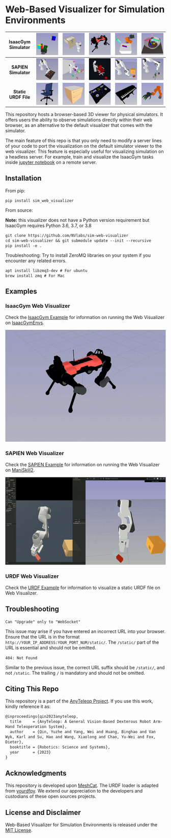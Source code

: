 # Web-Based Visualizer for Simulation Environments

|  IsaacGym Simulator  | ![](doc/isaacgymenv/allegro.png) | ![](doc/isaacgymenv/cabinet.png) | ![](doc/isaacgymenv/dog.png) | ![](doc/isaacgymenv/kuka.png) | ![](doc/isaacgymenv/trifinger.png) |
|:--------------------:|:--------------------------------:|:--------------------------------:|:----------------------------:|:-----------------------------:|-----------------------------------:|
| **SAPIEN Simulator** | ![](doc/maniskill/assembly.png)  |   ![](doc/maniskill/avoid.png)   | ![](doc/maniskill/chair.png) | ![](doc/maniskill/insert.png) |         ![](doc/maniskill/ycb.png) |
| **Static URDF File** |     ![](doc/urdf/chair.png)      |     ![](doc/urdf/drawer.png)     |     ![](doc/urdf/dj.png)     |    ![](doc/urdf/piano.png)    |     ![](doc/urdf/kuka_allegro.png) |

This repository hosts a browser-based 3D viewer for physical simulators. It offers users the ability to observe
simulations directly within their web browser, as an alternative to the default visualizer that comes with the
simulator.

The main feature of this repo is that you only need to modify a server lines of your code to port the
visualization on the default simulator viewer to the web visualizer. This feature is especially useful for visualizing
simulation on a headless server. For example, train and visualize the IsaacGym tasks
inside [jupyter notebook](example/isaacgym/train_isaacgym_remote_server.ipynb) on a remote server.

## Installation

From pip:

```shell
pip install sim_web_visualizer
```

From source:

**Note:** this visualizer does not have a Python version requirement but
IsaacGym requires Python 3.6, 3.7, or 3.8

```shell
git clone https://github.com/NVlabs/sim-web-visualizer
cd sim-web-visualizer && git submodule update --init --recursive
pip install -e .

```

Troubleshooting:
Try to install ZeroMQ libraries on your system if you encounter any related errors.

```shell
apt install libzmq3-dev # For ubuntu
brew install zmq # For Mac
```

## Examples

### IsaacGym Web Visualizer

Check the [IsaacGym Example](example/isaacgym/README.md) for information on running the
Web Visualizer on [IsaacGymEnvs](https://github.com/NVIDIA-Omniverse/IsaacGymEnvs).

![isaac](doc/isaac.gif)

### SAPIEN Web Visualizer

Check the [SAPIEN Example](example/sapien/README.md) for information on running the
Web Visualizer on [ManiSkill2](https://github.com/haosulab/ManiSkill2).

![sapien](doc/sapien_side_by_side.gif)

### URDF Web Visualizer

Check the [URDF Example](example/visualize_urdf/README.md) for information to visualize a static URDF file on Web
Visualizer.

## Troubleshooting

`Can "Upgrade" only to "WebSocket"`

This issue may arise if you have entered an incorrect URL into your browser. Ensure that the URL is in the
format `http://YOUR_IP_ADDRESS:YOUR_PORT_NUM/static/`. The `/static/` part of the URL is essential and should not be
omitted.

`404: Not Found`

Similar to the previous issue, the correct URL suffix should be `/static/`, and not `/static`. The trailing `/` is
mandatory and should not be omitted.

## Citing This Repo

This repository is a part of the [AnyTeleop Project](http://anyteleop.com/). If you use this work, kindly reference it
as:

```shell
@inproceedings{qin2023anyteleop,
  title     = {AnyTeleop: A General Vision-Based Dexterous Robot Arm-Hand Teleoperation System},
  author    = {Qin, Yuzhe and Yang, Wei and Huang, Binghao and Van Wyk, Karl and Su, Hao and Wang, Xiaolong and Chao, Yu-Wei and Fox, Dieter},
  booktitle = {Robotics: Science and Systems},
  year      = {2023}
}
```

## Acknowledgments

This repository is developed upon [MeshCat](https://github.com/rdeits/meshcat). The URDF loader is
adapted from [yourdfpy](https://github.com/clemense/yourdfpy).
We extend our appreciation to the developers and custodians of these open sources projects.

## License and Disclaimer

Web-Based Visualizer for Simulation Environments is released under the [MIT License](LICENSE).
